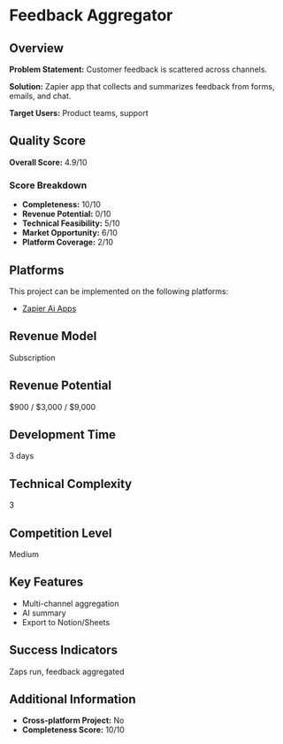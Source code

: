 # Feedback Aggregator

## Overview
**Problem Statement:** Customer feedback is scattered across channels.

**Solution:** Zapier app that collects and summarizes feedback from forms, emails, and chat.

**Target Users:** Product teams, support

## Quality Score
**Overall Score:** 4.9/10

### Score Breakdown
- **Completeness:** 10/10
- **Revenue Potential:** 0/10
- **Technical Feasibility:** 5/10
- **Market Opportunity:** 6/10
- **Platform Coverage:** 2/10

## Platforms
This project can be implemented on the following platforms:
- [Zapier Ai Apps](./platforms/zapier-ai-apps/)

## Revenue Model
Subscription

## Revenue Potential
$900 / $3,000 / $9,000

## Development Time
3 days

## Technical Complexity
3

## Competition Level
Medium

## Key Features
- Multi-channel aggregation
- AI summary
- Export to Notion/Sheets

## Success Indicators
Zaps run, feedback aggregated

## Additional Information
- **Cross-platform Project:** No
- **Completeness Score:** 10/10

